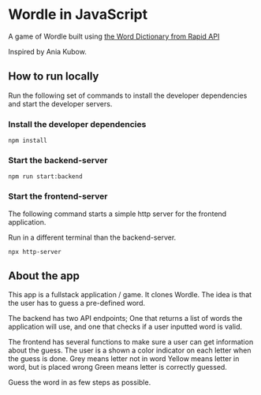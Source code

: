 # Wordle in JavaScript

A game of Wordle built using [the Word Dictionary from Rapid API](https://rapidapi.com/twinword/api/word-dictionary/)

Inspired by Ania Kubow.

## How to run locally

Run the following set of commands to install the developer dependencies and start the developer servers.

### Install the developer dependencies

```
npm install
```

### Start the backend-server

```
npm run start:backend
```

### Start the frontend-server

The following command starts a simple http server for the frontend application.

Run in a different terminal than the backend-server.

```
npx http-server
```

## About the app

This app is a fullstack application / game.
It clones Wordle.
The idea is that the user has to guess a pre-defined word.

The backend has two API endpoints;
One that returns a list of words the application will use,
and one that checks if a user inputted word is valid.

The frontend has several functions to make sure a user can get information about the guess.
The user is a shown a color indicator on each letter when the guess is done.
Grey means letter not in word
Yellow means letter in word, but is placed wrong
Green means letter is correctly guessed.

Guess the word in as few steps as possible.
